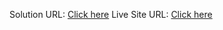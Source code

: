 Solution URL: <a href="https://www.frontendmentor.io/solutions/created-with-htmlcss-_EiEVQ2I_W">Click here<a/>
Live Site URL: <a href="https://george199626.github.io/QR_code_component/">Click here<a/>
